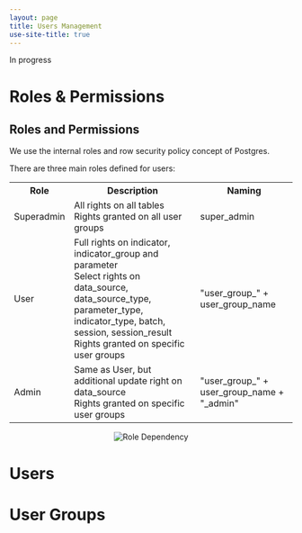```yaml
---
layout: page
title: Users Management
use-site-title: true
---
```


In progress

# Roles & Permissions
<h2>Roles and Permissions</h2>
<p>We use the internal roles and row security policy concept of Postgres.</p>
<p>There are three main roles defined for users:</p>
<table>
  <tr>
    <th>Role</th>
    <th>Description</th>
    <th>Naming</th>
  </tr>
  <tr>
    <td>Superadmin</td>
    <td>
      All rights on all tables</br>
      Rights granted on all user groups
    </td>
    <td>super_admin</td>
  </tr>
  <tr>
    <td>User</td>
    <td>
      Full rights on indicator, indicator_group and parameter</br>
      Select rights on data_source, data_source_type, parameter_type, indicator_type, batch, session, session_result</br>
      Rights granted on specific user groups
    </td>
    <td>"user_group_" + user_group_name</td>
  </tr>
  <tr>
    <td>Admin</td>
    <td>
      Same as User, but additional update right on data_source</br>
      Rights granted on specific user groups
    </td>
    <td>"user_group_" + user_group_name + "_admin"</td>
  </tr>
</table>
<p style="text-align:center;">
  <img src="{{ site.baseurl }}/img/role_dependency.png" alt="Role Dependency" align="middle"/>
<p>

# Users

# User Groups
